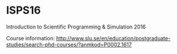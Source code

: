 # ISPS16
Introduction to Scientific Programming &amp; Simulation 2016

Course information: http://www.slu.se/en/education/postgraduate-studies/search-phd-courses/?anmkod=P0002.1617
